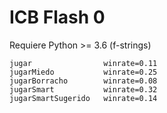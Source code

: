 # ICB Flash 0

Requiere Python >= 3.6 (f-strings)

```
jugar                winrate=0.11
jugarMiedo           winrate=0.25
jugarBorracho        winrate=0.08
jugarSmart           winrate=0.32
jugarSmartSugerido   winrate=0.14
```